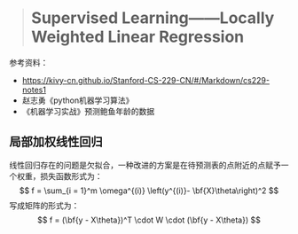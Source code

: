 > # Supervised Learning——Locally  Weighted Linear Regression

参考资料：

* https://kivy-cn.github.io/Stanford-CS-229-CN/#/Markdown/cs229-notes1
* 赵志勇《python机器学习算法》
* 《机器学习实战》预测鲍鱼年龄的数据

## 局部加权线性回归

线性回归存在的问题是欠拟合，一种改进的方案是在待预测表的点附近的点赋予一个权重，损失函数形式为：
$$
f = \sum_{i = 1}^m \omega^{(i)} \left(y^{(i)}- \bf{X}\theta\right)^2
$$
写成矩阵的形式为：
$$
f = (\bf{y - X\theta})^T \cdot W \cdot (\bf{y - X\theta})
$$
